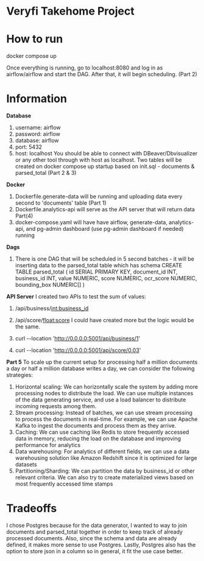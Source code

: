 # Veryfi Takehome Project

# How to run
docker compose up

Once everything is running, go to localhost:8080 and log in as airflow/airflow and start the DAG. After that, it will begin scheduling. (Part 2)

# Information
**Database**
1. username: airflow
2. password: airflow
3. database: airflow
4. port: 5432
5. host: localhost
You should be able to connect with DBeaver/Dbvisualizer or any other tool through with host as localhost. 
Two tables will be created on docker compose up startup based on init.sql - documents & parsed_total (Part 2 & 3)

**Docker**
1. Dockerfile.generate-data will be running and uploading data every second to 'documents' table (Part 1)
2. Dockerfile.analytics-api will serve as the API server that will return data Part(4)
3. docker-compose.yaml will have have airflow, generate-data, analytics-api, and pg-admin dashboard (use pg-admin dashboard if needed) running

**Dags**
1. There is one DAG that will be scheduled in 5 second batches - it will be inserting data to the parsed_total table which has schema 
CREATE TABLE parsed_total (
    id SERIAL PRIMARY KEY,
    document_id INT,
    business_id INT,
    value NUMERIC,
    score NUMERIC,
    ocr_score NUMERIC,
    bounding_box NUMERIC[]
)

**API Server** 
I created two APIs to test the sum of values:
1. /api/business/<int:business_id>
2. /api/score/<float:score>
I could have created more but the logic would be the same.

1. curl --location 'http://0.0.0.0:5001/api/business/1'
2. curl --location 'http://0.0.0.0:5001/api/score/0.03'

**Part 5**
To scale up the current setup for processing half a million documents a day or half a million database writes a day, we can consider the following strategies:
1. Horizontal scaling: We can horizontally scale the system by adding more processing nodes to distribute the load. We can use multiple instances of the data generating service, and use a load balancer to distribute incoming requests among them.
2. Stream processing: Instead of batches, we can use stream processing to process the documents in real-time. For example, we can use Apache Kafka to ingest the documents and process them as they arrive.
3. Caching: We can use caching like Redis to store frequently accessed data in memory, reducing the load on the database and improving performance for analytics
4. Data warehousing: For analytics of different fields, we can use a data warehousing solution like Amazon Redshift since it is optimized for large datasets
5. Partitioning/Sharding: We can partition the data by business_id or other relevant criteria. We can also try to create materialized views based on most frequently accessed time stamps

# Tradeoffs
I chose Postgres because for the data generator, I wanted to way to join documents and parsed_total together in order to keep track of already processed documents. Also, since the schema and data are already defined, it makes more sense to use Postgres. Lastly, Postgres also has the option to store json in a column so in general, it fit the use case better.
